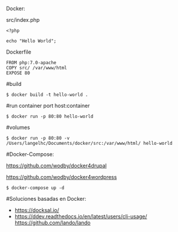Docker:


src/index.php

```
<?php

echo "Hello World";
```


Dockerfile

```
FROM php:7.0-apache
COPY src/ /var/www/html
EXPOSE 80
```
#build

`$ docker build -t hello-world .`

#run container port host:container

`$ docker run -p 80:80 hello-world`


#volumes

`$ docker run -p 80:80 -v /Users/langelhc/Documents/docker/src:/var/www/html/ hello-world` 



#Docker-Compose:

https://github.com/wodby/docker4drupal

https://github.com/wodby/docker4wordpress

`$ docker-compose up -d`


#Soluciones basadas en Docker:

- https://docksal.io/
- https://ddev.readthedocs.io/en/latest/users/cli-usage/
https://github.com/lando/lando